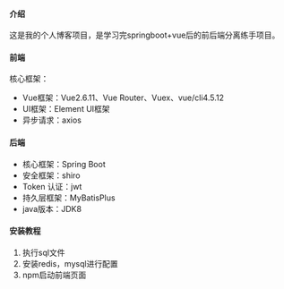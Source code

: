 #### 介绍
这是我的个人博客项目，是学习完springboot+vue后的前后端分离练手项目。

#### 前端
核心框架：

* Vue框架：Vue2.6.11、Vue Router、Vuex、vue/cli4.5.12
* UI框架：Element UI框架
* 异步请求：axios

#### 后端
* 核心框架：Spring Boot
* 安全框架：shiro
* Token 认证：jwt
* 持久层框架：MyBatisPlus
* java版本：JDK8

#### 安装教程

1.  执行sql文件
2.  安装redis，mysql进行配置
3.  npm启动前端页面